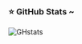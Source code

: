 ### &#11088; GitHub Stats ~ 
![GHstats](https://github-readme-stats.vercel.app/api?username=Emr3e92&show_icons=true)
